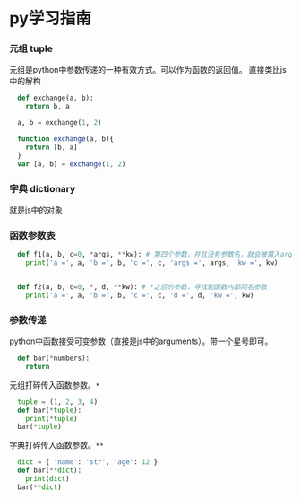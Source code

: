 # py学习指南


### 元组 tuple
元组是python中参数传递的一种有效方式。可以作为函数的返回值。
直接类比js中的解构
```python
  def exchange(a, b):
    return b, a

  a, b = exchange(1, 2)
```
```javascript
  function exchange(a, b){
    return [b, a]
  }
  var [a, b] = exchange(1, 2)
```
### 字典 dictionary
就是js中的对象

### 函数参数表
```python
  def f1(a, b, c=0, *args, **kw): # 第四个参数，并且没有参数名，就会被置入args
    print('a =', a, 'b =', b, 'c =', c, 'args =', args, 'kw =', kw)


  def f2(a, b, c=0, *, d, **kw): # *之后的参数，寻找到函数内部同名参数
    print('a =', a, 'b =', b, 'c =', c, 'd =', d, 'kw =', kw)
```

### 参数传递
python中函数接受可变参数（直接是js中的arguments）。带一个星号即可。

```python
  def bar(*numbers):
    return
```
元组打碎传入函数参数。```*```
```python
  tuple = (1, 2, 3, 4)
  def bar(*tuple):
    print(*tuple)
  bar(*tuple)
```
字典打碎传入函数参数。```**```
```python
  dict = { 'name': 'str', 'age': 12 }
  def bar(**dict):
    print(dict)
  bar(**dict)
```
